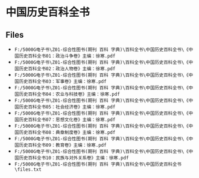 # 中国历史百科全书

## Files

- `F:/5000G电子书\Z01-综合性图书(期刊 百科 字典)\百科全书\中国历史百科全书\《中国历史百科全书01：政治斗争卷》主编：徐寒.pdf`
- `F:/5000G电子书\Z01-综合性图书(期刊 百科 字典)\百科全书\中国历史百科全书\《中国历史百科全书02：政治人物卷》主编：徐寒.pdf`
- `F:/5000G电子书\Z01-综合性图书(期刊 百科 字典)\百科全书\中国历史百科全书\《中国历史百科全书03：军事卷》主编：徐寒.pdf`
- `F:/5000G电子书\Z01-综合性图书(期刊 百科 字典)\百科全书\中国历史百科全书\《中国历史百科全书04：农业与科技卷》主编：徐寒.pdf`
- `F:/5000G电子书\Z01-综合性图书(期刊 百科 字典)\百科全书\中国历史百科全书\《中国历史百科全书05：社会经济卷》主编：徐寒.pdf`
- `F:/5000G电子书\Z01-综合性图书(期刊 百科 字典)\百科全书\中国历史百科全书\《中国历史百科全书07：思想文化卷》主编：徐寒.pdf`
- `F:/5000G电子书\Z01-综合性图书(期刊 百科 字典)\百科全书\中国历史百科全书\《中国历史百科全书08：典章制度卷》主编：徐寒.pdf`
- `F:/5000G电子书\Z01-综合性图书(期刊 百科 字典)\百科全书\中国历史百科全书\《中国历史百科全书09：教育卷》主编：徐寒.pdf`
- `F:/5000G电子书\Z01-综合性图书(期刊 百科 字典)\百科全书\中国历史百科全书\《中国历史百科全书10：民族与对外关系卷》主编：徐寒.pdf`
- `F:/5000G电子书\Z01-综合性图书(期刊 百科 字典)\百科全书\中国历史百科全书\files.txt`
